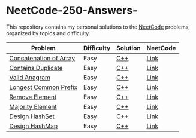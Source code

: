 # NeetCode-250-Answers-
This repository contains my personal solutions to the [NeetCode](https://neetcode.io) problems, organized by topics and difficulty.

| Problem | Difficulty | Solution | NeetCode |
|--------|------------|----------|----------|
| [Concatenation of Array](https://leetcode.com/problems/concatenation-of-array/) | Easy | [C++](./easy/concatenation-of-array.cpp) | [Link](https://neetcode.io/problems/concatenation-of-array) |
| [Contains Duplicate](https://leetcode.com/problems/contains-duplicate/) | Easy | [C++](./easy/contains-duplicate.cpp) | [Link](https://neetcode.io/problems/contains-duplicate) |
| [Valid Anagram](https://leetcode.com/problems/valid-anagram/) | Easy | [C++](./easy/valid-anagram.cpp) | [Link](https://neetcode.io/problems/valid-anagram) |
| [Longest Common Prefix](https://leetcode.com/problems/longest-common-prefix/) | Easy | [C++](./easy/longest-common-prefix.cpp) | [Link](https://neetcode.io/problems/longest-common-prefix) |
| [Remove Element](https://leetcode.com/problems/remove-element/) | Easy | [C++](./easy/remove-element.cpp) | [Link](https://neetcode.io/problems/remove-element) |
| [Majority Element](https://leetcode.com/problems/majority-element/) | Easy | [C++](./easy/majority-element.cpp) | [Link](https://neetcode.io/problems/majority-element) |
| [Design HashSet](https://leetcode.com/problems/design-hashset/) | Easy | [C++](./easy/design-hashset.cpp) | [Link](https://neetcode.io/problems/design-hashset) |
| [Design HashMap](https://leetcode.com/problems/design-hashmap/) | Easy | [C++](./easy/design-hashmap.cpp) | [Link](https://neetcode.io/problems/design-hashmap) |

